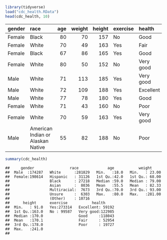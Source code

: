 ``` r
library(tidyverse)
load("cdc_health.RData")
head(cdc_health, 10)
```

<div class="kable-table">

| gender | race                              | age | weight | height | exercise | health    |
| :----- | :-------------------------------- | --: | -----: | -----: | :------- | :-------- |
| Female | Black                             |  80 |     70 |    157 | No       | Good      |
| Female | White                             |  70 |     49 |    163 | Yes      | Fair      |
| Female | Black                             |  67 |     86 |    165 | Yes      | Good      |
| Female | White                             |  80 |     50 |    152 | No       | Very good |
| Male   | White                             |  71 |    113 |    185 | Yes      | Very good |
| Male   | White                             |  72 |    109 |    188 | Yes      | Excellent |
| Male   | White                             |  77 |     78 |    180 | Yes      | Good      |
| Female | White                             |  71 |     43 |    160 | No       | Poor      |
| Female | White                             |  70 |     59 |    163 | Yes      | Very good |
| Male   | American Indian or Alaskan Native |  55 |     82 |    188 | No       | Poor      |

</div>

``` r
summary(cdc_health)
```

    ##     gender                race             age           weight      
    ##  Male  :174287   White      :281829   Min.   :18.0   Min.   : 23.00  
    ##  Female:198614   Hispanic   : 31126   1st Qu.:42.0   1st Qu.: 68.00  
    ##                  Black      : 27218   Median :59.0   Median : 79.00  
    ##                  Asian      :  8036   Mean   :55.5   Mean   : 82.33  
    ##                  Multiracial:  7673   3rd Qu.:70.0   3rd Qu.: 93.00  
    ##                  Unsure     :  6303   Max.   :80.0   Max.   :281.00  
    ##                  (Other)    : 10716                                  
    ##      height      exercise           health      
    ##  Min.   : 91.0   Yes:273314   Excellent: 59192  
    ##  1st Qu.:163.0   No : 99587   Very good:122985  
    ##  Median :170.0                Good     :118043  
    ##  Mean   :170.1                Fair     : 52954  
    ##  3rd Qu.:178.0                Poor     : 19727  
    ##  Max.   :241.0                                  
    ##
